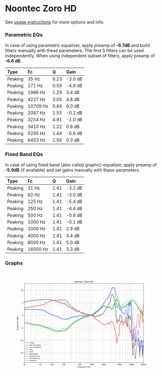 # Noontec Zoro HD
See [usage instructions](https://github.com/jaakkopasanen/AutoEq#usage) for more options and info.

### Parametric EQs
In case of using parametric equalizer, apply preamp of **-6.7dB** and build filters manually
with these parameters. The first 5 filters can be used independently.
When using independent subset of filters, apply preamp of **-6.6 dB**.

| Type    | Fc       |    Q | Gain    |
|:--------|:---------|:-----|:--------|
| Peaking | 35 Hz    | 0.23 | -3.0 dB |
| Peaking | 171 Hz   | 0.59 | -4.9 dB |
| Peaking | 1986 Hz  | 1.29 | 3.4 dB  |
| Peaking | 4227 Hz  | 3.05 | 4.8 dB  |
| Peaking | 10709 Hz | 0.84 | 6.0 dB  |
| Peaking | 2087 Hz  | 1.55 | -0.2 dB |
| Peaking | 3254 Hz  | 4.91 | -1.0 dB |
| Peaking | 3410 Hz  | 1.22 | 0.8 dB  |
| Peaking | 5295 Hz  | 1.44 | -0.6 dB |
| Peaking | 6453 Hz  | 1.56 | 0.3 dB  |

### Fixed Band EQs
In case of using fixed band (also called graphic) equalizer, apply preamp of **-5.9dB**
(if available) and set gains manually with these parameters.

| Type    | Fc       |    Q | Gain    |
|:--------|:---------|:-----|:--------|
| Peaking | 31 Hz    | 1.41 | -3.2 dB |
| Peaking | 62 Hz    | 1.41 | -3.0 dB |
| Peaking | 125 Hz   | 1.41 | -5.4 dB |
| Peaking | 250 Hz   | 1.41 | -4.4 dB |
| Peaking | 500 Hz   | 1.41 | -0.6 dB |
| Peaking | 1000 Hz  | 1.41 | -0.1 dB |
| Peaking | 2000 Hz  | 1.41 | 2.9 dB  |
| Peaking | 4000 Hz  | 1.41 | 3.4 dB  |
| Peaking | 8000 Hz  | 1.41 | 5.0 dB  |
| Peaking | 16000 Hz | 1.41 | 3.3 dB  |

### Graphs
![](./Noontec%20Zoro%20HD.png)